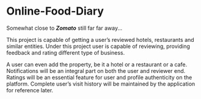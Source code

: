 # Online-Food-Diary

Somewhat close to **_Zomato_** still far far away...

This project is capable of getting a user’s reviewed hotels, restaurants and similar entities. Under this project user is capable of reviewing, providing feedback and rating different type of business. 

A user can even add the property, be it a hotel or a restaurant or a cafe. Notifications will be an integral part on both the user and reviewer end. Ratings will be an essential feature for user and profile authenticity on the platform. Complete user’s visit history will be maintained by the application for reference later.


